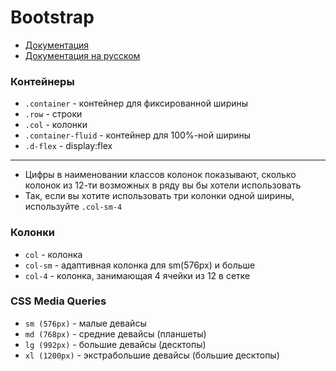 # Bootstrap

- [Документация](https://getbootstrap.com/docs/4.3/getting-started/introduction/)
- [Документация на русском](https://bootstrap-4.ru/docs/4.3.1/getting-started/introduction/)


<!-- xxxxxxxxxxxxxxxxxxxxxxxxxxxxxxxxxxxxxxxxxxxxxxxxxxxxxxx -->
### Контейнеры
<!-- xxxxxxxxxxxxxxxxxxxxxxxxxxxxxxxxxxxxxxxxxxxxxxxxxxxxxxx -->
- `.container` - контейнер для фиксированной ширины
- `.row` - строки
- `.col` - колонки
- `.container-fluid` - контейнер для 100%-ной ширины
- `.d-flex` - display:flex

---

- Цифры в наименовании классов колонок показывают, сколько колонок из 12-ти возможных в ряду вы бы хотели использовать
- Так, если вы хотите использовать три колонки одной ширины, используйте `.col-sm-4`


<!-- xxxxxxxxxxxxxxxxxxxxxxxxxxxxxxxxxxxxxxxxxxxxxxxxxxxxxxx -->
### Колонки
<!-- xxxxxxxxxxxxxxxxxxxxxxxxxxxxxxxxxxxxxxxxxxxxxxxxxxxxxxx -->
- `col` - колонка
- `col-sm` - адаптивная колонка для sm(576px) и больше
- `col-4` - колонка, занимающая 4 ячейки из 12 в сетке


<!-- xxxxxxxxxxxxxxxxxxxxxxxxxxxxxxxxxxxxxxxxxxxxxxxxxxxxxxx -->
### CSS Media Queries
<!-- xxxxxxxxxxxxxxxxxxxxxxxxxxxxxxxxxxxxxxxxxxxxxxxxxxxxxxx -->
- `sm (576px)` - малые девайсы
- `md (768px)` - средние девайсы (планшеты)
- `lg (992px)` - большие девайсы (десктопы)
- `xl (1200px)` - экстрабольшие девайсы (большие десктопы)

<v-iframe
	height="550"
	src="https://codepen.io/Sergeenkov/embed/NQaZMg?height=265&theme-id=default&default-tab=html,result"
/>

